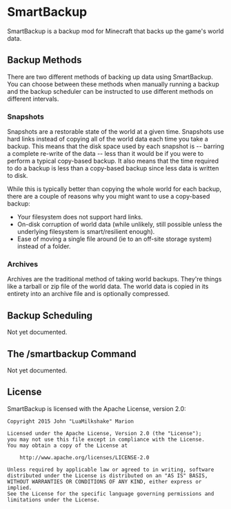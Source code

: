 SmartBackup
===========

SmartBackup is a backup mod for Minecraft that backs up the game's world data.


Backup Methods
--------------

There are two different methods of backing up data using SmartBackup. You can
choose between these methods when manually running a backup and the backup
scheduler can be instructed to use different methods on different intervals.

### Snapshots

Snapshots are a restorable state of the world at a given time. Snapshots use
hard links instead of copying all of the world data each time you take a backup.
This means that the disk space used by each snapshot is -- barring a complete
re-write of the data -- less than it would be if you were to perform a typical
copy-based backup. It also means that the time required to do a backup is less
than a copy-based backup since less data is written to disk.

While this is typically better than copying the whole world for each backup,
there are a couple of reasons why you might want to use a copy-based backup:

* Your filesystem does not support hard links.
* On-disk corruption of world data (while unlikely, still possible unless the
  underlying filesystem is smart/resilient enough).
* Ease of moving a single file around (ie to an off-site storage system) instead
  of a folder.

### Archives

Archives are the traditional method of taking world backups. They're things like
a tarball or zip file of the world data. The world data is copied in its
entirety into an archive file and is optionally compressed.


Backup Scheduling
-----------------

Not yet documented.


The /smartbackup Command
------------------------

Not yet documented.


License
-------

SmartBackup is licensed with the Apache License, version 2.0:

    Copyright 2015 John "LuaMilkshake" Marion

    Licensed under the Apache License, Version 2.0 (the "License");
    you may not use this file except in compliance with the License.
    You may obtain a copy of the License at

    	http://www.apache.org/licenses/LICENSE-2.0

    Unless required by applicable law or agreed to in writing, software
    distributed under the License is distributed on an "AS IS" BASIS,
    WITHOUT WARRANTIES OR CONDITIONS OF ANY KIND, either express or implied.
    See the License for the specific language governing permissions and
    limitations under the License.

